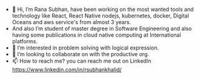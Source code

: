 - 👋 Hi, I’m Rana Subhan, have been working on the most wanted tools and technology like React, React Native nodejs, kubernetes, docker, Digital Oceans and aws service's from almost 3 years. 
- And also I’m student of master degree in Software Engineering and also having some publications in cloud native computing at International platforms.
- 👀 I’m interested in problem solving with logical expression.
- 💞️ I’m looking to collaborate on with the productive org.
- 📫 How to reach me? you can reach me out on LinkedIn https://www.linkedin.com/in/rsubhankhalid/

<!---
Subhankhalid1/Subhankhalid1 is a ✨ special ✨ repository because its `README.md` (this file) appears on your GitHub profile.
You can click the Preview link to take a look at your changes.
--->
